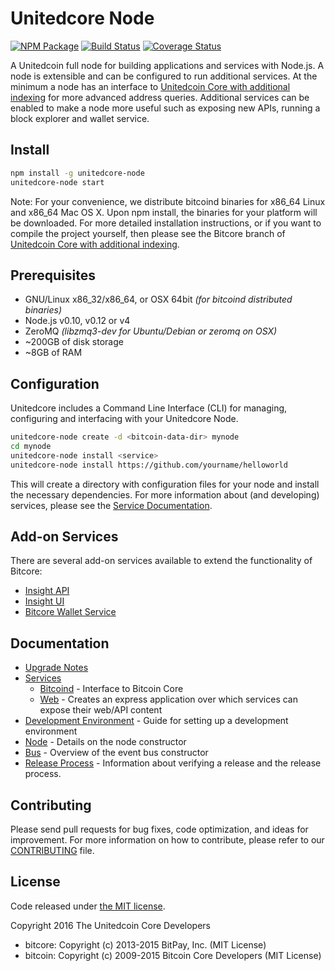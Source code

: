 Unitedcore Node
============

[![NPM Package](https://img.shields.io/npm/v/unitedcore-node.svg?style=flat-square)](https://www.npmjs.org/package/unitedcore-node)
[![Build Status](https://img.shields.io/travis/coinshaz/unitedcore-node.svg?branch=master&style=flat-square)](https://travis-ci.org/coinshaz/unitedcore-node)
[![Coverage Status](https://img.shields.io/coveralls/coinshaz/unitedcore-node.svg?style=flat-square)](https://coveralls.io/r/coinshaz/unitedcore-node)

A Unitedcoin full node for building applications and services with Node.js. A node is extensible and can be configured to run additional services. At the minimum a node has an interface to [Unitedcoin Core with additional indexing](https://github.com/coinshaz/unitedcore-unitedcoin) for more advanced address queries. Additional services can be enabled to make a node more useful such as exposing new APIs, running a block explorer and wallet service.

## Install

```bash
npm install -g unitedcore-node
unitedcore-node start
```

Note: For your convenience, we distribute bitcoind binaries for x86_64 Linux and x86_64 Mac OS X. Upon npm install, the binaries for your platform will be downloaded. For more detailed installation instructions, or if you want to compile the project yourself, then please see the Bitcore branch of [Unitedcoin Core with additional indexing](https://github.com/coinshaz/unitedcore-unitedcoin).

## Prerequisites

- GNU/Linux x86_32/x86_64, or OSX 64bit *(for bitcoind distributed binaries)*
- Node.js v0.10, v0.12 or v4
- ZeroMQ *(libzmq3-dev for Ubuntu/Debian or zeromq on OSX)*
- ~200GB of disk storage
- ~8GB of RAM

## Configuration

Unitedcore includes a Command Line Interface (CLI) for managing, configuring and interfacing with your Unitedcore Node.

```bash
unitedcore-node create -d <bitcoin-data-dir> mynode
cd mynode
unitedcore-node install <service>
unitedcore-node install https://github.com/yourname/helloworld
```

This will create a directory with configuration files for your node and install the necessary dependencies. For more information about (and developing) services, please see the [Service Documentation](docs/services.md).

## Add-on Services

There are several add-on services available to extend the functionality of Bitcore:

- [Insight API](https://github.com/bitpay/insight-api)
- [Insight UI](https://github.com/bitpay/insight-ui)
- [Bitcore Wallet Service](https://github.com/bitpay/bitcore-wallet-service)

## Documentation

- [Upgrade Notes](docs/upgrade.md)
- [Services](docs/services.md)
  - [Bitcoind](docs/services/bitcoind.md) - Interface to Bitcoin Core
  - [Web](docs/services/web.md) - Creates an express application over which services can expose their web/API content
- [Development Environment](docs/development.md) - Guide for setting up a development environment
- [Node](docs/node.md) - Details on the node constructor
- [Bus](docs/bus.md) - Overview of the event bus constructor
- [Release Process](docs/release.md) - Information about verifying a release and the release process.

## Contributing

Please send pull requests for bug fixes, code optimization, and ideas for improvement. For more information on how to contribute, please refer to our [CONTRIBUTING](https://github.com/coinshaz/unitedcore/blob/master/CONTRIBUTING.md) file.

## License

Code released under [the MIT license](https://github.com/coinshaz/unitedcore-node/blob/master/LICENSE).

Copyright 2016 The Unitedcoin Core Developers

- bitcore: Copyright (c) 2013-2015 BitPay, Inc. (MIT License)
- bitcoin: Copyright (c) 2009-2015 Bitcoin Core Developers (MIT License)
